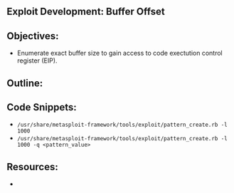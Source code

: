 Exploit Development: Buffer Offset
----------------------------------------------------------------

Objectives:
----------------------------------------------------------------
+ Enumerate exact buffer size to gain access to code exectution control register (EIP).

Outline:
----------------------------------------------------------------


Code Snippets:
----------------------------------------------------------------
+ `/usr/share/metasploit-framework/tools/exploit/pattern_create.rb -l 1000`
+ `/usr/share/metasploit-framework/tools/exploit/pattern_create.rb -l 1000 -q <pattern_value>`


Resources:
----------------------------------------------------------------
+ 

